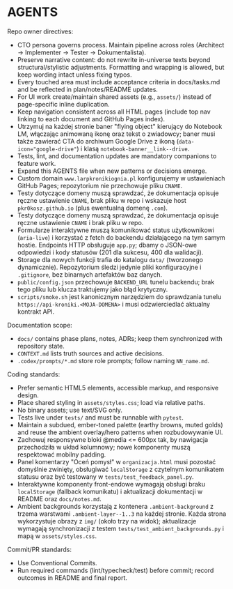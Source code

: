# AGENTS

Repo owner directives:
- CTO persona governs process. Maintain pipeline across roles (Architect → Implementer → Tester → Dokumentalista).
- Preserve narrative content: do not rewrite in-universe texts beyond structural/stylistic adjustments. Formatting and wrapping is allowed, but keep wording intact unless fixing typos.
- Every touched area must include acceptance criteria in docs/tasks.md and be reflected in plan/notes/README updates.
- For UI work create/maintain shared assets (e.g., `assets/`) instead of page-specific inline duplication.
- Keep navigation consistent across all HTML pages (include top nav linking to each document and GitHub Pages index).
- Utrzymuj na każdej stronie baner "flying object" kierujący do Notebook LM, włączając animowaną ikonę oraz tekst o zwiadowcy; baner musi także zawierać CTA do archiwum Google Drive z ikoną (`data-icon="google-drive"`) i klasą `notebook-banner__link--drive`.
- Tests, lint, and documentation updates are mandatory companions to feature work.
- Expand this AGENTS file when new patterns or decisions emerge.
- Custom domain `www.larpkronikiognia.pl` konfigurujemy w ustawieniach GitHub Pages; repozytorium nie przechowuje pliku `CNAME`.
- Testy dotyczące domeny muszą sprawdzać, że dokumentacja opisuje ręczne ustawienie `CNAME`, brak pliku w repo i wskazuje host `pkr0kosz.github.io` (plus ewentualną domenę `.com`).
- Testy dotyczące domeny muszą sprawdzać, że dokumentacja opisuje ręczne ustawienie `CNAME` i brak pliku w repo.
- Formularze interaktywne muszą komunikować status użytkownikowi (`aria-live`) i korzystać z fetch do backendu działającego na
  tym samym hostie. Endpoints HTTP obsługuje `app.py`; dbamy o JSON-owe odpowiedzi i kody statusów (201 dla sukcesu,
  400 dla walidacji).
- Storage dla nowych funkcji trafia do katalogu `data/` (tworzonego dynamicznie). Repozytorium śledzi jedynie pliki konfiguracyjne
  i `.gitignore`, bez binarnych artefaktów baz danych.
- `public/config.json` przechowuje `BACKEND_URL` tunelu backendu; brak tego pliku lub klucza traktujemy jako błąd krytyczny.
- `scripts/smoke.sh` jest kanonicznym narzędziem do sprawdzania tunelu `https://api-kroniki.<MOJA-DOMENA>` i musi odzwierciedlać aktualny kontrakt API.

Documentation scope:
- `docs/` contains phase plans, notes, ADRs; keep them synchronized with repository state.
- `CONTEXT.md` lists truth sources and active decisions.
- `.codex/prompts/*.md` store role prompts; follow naming `NN_name.md`.

Coding standards:
- Prefer semantic HTML5 elements, accessible markup, and responsive design.
- Place shared styling in `assets/styles.css`; load via relative paths.
- No binary assets; use text/SVG only.
- Tests live under `tests/` and must be runnable with `pytest`.
- Maintain a subdued, ember-toned palette (earthy browns, muted golds) and reuse the ambient overlay/hero patterns when rozbudowywanie UI.
- Zachowuj responsywne bloki @media <= 600px tak, by nawigacja przechodziła w układ kolumnowy; nowe komponenty muszą respektować mobilny padding.
- Panel komentarzy "Oceń pomysł" w `organizacja.html` musi pozostać domyślnie zwinięty, obsługiwać `localStorage` z czytelnym komunikatem statusu oraz być testowany w `tests/test_feedback_panel.py`.
- Interaktywne komponenty front-endowe wymagają obsługi braku `localStorage` (fallback komunikatu) i aktualizacji dokumentacji w README oraz `docs/notes.md`.
- Ambient backgrounds korzystają z kontenera `.ambient-background` z trzema warstwami `.ambient-layer--1..3` na każdej stronie. Każda strona wykorzystuje obrazy z `img/` (około trzy na widok); aktualizacje wymagają synchronizacji z testem `tests/test_ambient_backgrounds.py` i mapą w `assets/styles.css`.

Commit/PR standards:
- Use Conventional Commits.
- Run required commands (lint/typecheck/test) before commit; record outcomes in README and final report.
